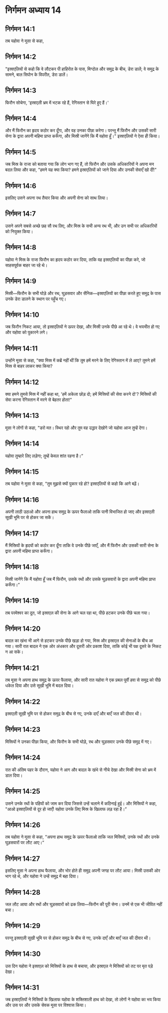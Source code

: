 # निर्गमन अध्याय 14

## निर्गमन 14:1
तब यहोवा ने मूसा से कहा,

## निर्गमन 14:2
"इस्राएलियों से कहो कि वे लौटकर पी हाहिरोत के पास, मिग्दोल और समुद्र के बीच, डेरा डालें; वे समुद्र के सामने, बाल सिपोन के विपरीत, डेरा डालें।

## निर्गमन 14:3
फिरौन सोचेगा, 'इस्राएली भ्रम में भटक रहे हैं, रेगिस्तान से घिरे हुए हैं।'

## निर्गमन 14:4
और मैं फिरौन का हृदय कठोर कर दूँगा, और वह उनका पीछा करेगा। परन्तु मैं फिरौन और उसकी सारी सेना के द्वारा अपनी महिमा प्राप्त करूँगा, और मिस्री जानेंगे कि मैं यहोवा हूँ।" इस्राएलियों ने ऐसा ही किया।

## निर्गमन 14:5
जब मिस्र के राजा को बताया गया कि लोग भाग गए हैं, तो फिरौन और उसके अधिकारियों ने अपना मन बदल लिया और कहा, "हमने यह क्या किया? हमने इस्राएलियों को जाने दिया और उनकी सेवाएँ खो दीं!"

## निर्गमन 14:6
इसलिए उसने अपना रथ तैयार किया और अपनी सेना को साथ लिया।

## निर्गमन 14:7
उसने अपने सबसे अच्छे छह सौ रथ लिए, और मिस्र के सभी अन्य रथ भी, और उन सभी पर अधिकारियों को नियुक्त किया।

## निर्गमन 14:8
यहोवा ने मिस्र के राजा फिरौन का हृदय कठोर कर दिया, ताकि वह इस्राएलियों का पीछा करे, जो साहसपूर्वक बाहर जा रहे थे।

## निर्गमन 14:9
मिस्री—फिरौन के सभी घोड़े और रथ, घुड़सवार और सैनिक—इस्राएलियों का पीछा करते हुए समुद्र के पास उनके डेरा डालने के स्थान पर पहुँच गए।

## निर्गमन 14:10
जब फिरौन निकट आया, तो इस्राएलियों ने ऊपर देखा, और मिस्री उनके पीछे आ रहे थे। वे भयभीत हो गए और यहोवा को पुकारने लगे।

## निर्गमन 14:11
उन्होंने मूसा से कहा, "क्या मिस्र में कब्रें नहीं थीं कि तुम हमें मरने के लिए रेगिस्तान में ले आए? तुमने हमें मिस्र से बाहर लाकर क्या किया?

## निर्गमन 14:12
क्या हमने तुमसे मिस्र में नहीं कहा था, 'हमें अकेला छोड़ दो; हमें मिस्रियों की सेवा करने दो'? मिस्रियों की सेवा करना रेगिस्तान में मरने से बेहतर होता!"

## निर्गमन 14:13
मूसा ने लोगों से कहा, "डरो मत। स्थिर रहो और तुम वह उद्धार देखोगे जो यहोवा आज तुम्हें देगा।

## निर्गमन 14:14
यहोवा तुम्हारे लिए लड़ेगा; तुम्हें केवल शांत रहना है।”

## निर्गमन 14:15
तब यहोवा ने मूसा से कहा, "तुम मुझसे क्यों पुकार रहे हो? इस्राएलियों से कहो कि आगे बढ़ें।

## निर्गमन 14:16
अपनी लाठी उठाओ और अपना हाथ समुद्र के ऊपर फैलाओ ताकि पानी विभाजित हो जाए और इस्राएली सूखी भूमि पर से होकर जा सकें।

## निर्गमन 14:17
मैं मिस्रियों के हृदयों को कठोर कर दूँगा ताकि वे उनके पीछे जाएँ, और मैं फिरौन और उसकी सारी सेना के द्वारा अपनी महिमा प्राप्त करूँगा।

## निर्गमन 14:18
मिस्री जानेंगे कि मैं यहोवा हूँ जब मैं फिरौन, उसके रथों और उसके घुड़सवारों के द्वारा अपनी महिमा प्राप्त करूँगा।”

## निर्गमन 14:19
तब परमेश्वर का दूत, जो इस्राएल की सेना के आगे चल रहा था, पीछे हटकर उनके पीछे चला गया।

## निर्गमन 14:20
बादल का खंभा भी आगे से हटकर उनके पीछे खड़ा हो गया, मिस्र और इस्राएल की सेनाओं के बीच आ गया। सारी रात बादल ने एक ओर अंधकार और दूसरी ओर प्रकाश दिया, ताकि कोई भी पक्ष दूसरे के निकट न आ सके।

## निर्गमन 14:21
तब मूसा ने अपना हाथ समुद्र के ऊपर फैलाया, और सारी रात यहोवा ने एक प्रबल पूर्वी हवा से समुद्र को पीछे धकेल दिया और उसे सूखी भूमि में बदल दिया।

## निर्गमन 14:22
इस्राएली सूखी भूमि पर से होकर समुद्र के बीच से गए, उनके दाएँ और बाएँ जल की दीवार थी।

## निर्गमन 14:23
मिस्रियों ने उनका पीछा किया, और फिरौन के सभी घोड़े, रथ और घुड़सवार उनके पीछे समुद्र में गए।

## निर्गमन 14:24
रात की अंतिम पहर के दौरान, यहोवा ने आग और बादल के खंभे से नीचे देखा और मिस्री सेना को भ्रम में डाल दिया।

## निर्गमन 14:25
उसने उनके रथों के पहियों को जाम कर दिया जिससे उन्हें चलाने में कठिनाई हुई। और मिस्रियों ने कहा, "आओ इस्राएलियों से दूर हो जाएँ! यहोवा उनके लिए मिस्र के खिलाफ लड़ रहा है।”

## निर्गमन 14:26
तब यहोवा ने मूसा से कहा, "अपना हाथ समुद्र के ऊपर फैलाओ ताकि जल मिस्रियों, उनके रथों और उनके घुड़सवारों पर लौट आए।”

## निर्गमन 14:27
इसलिए मूसा ने अपना हाथ फैलाया, और भोर होते ही समुद्र अपनी जगह पर लौट आया। मिस्री उसकी ओर भाग रहे थे, और यहोवा ने उन्हें समुद्र में बहा दिया।

## निर्गमन 14:28
जल लौट आया और रथों और घुड़सवारों को ढक लिया—फिरौन की पूरी सेना। उनमें से एक भी जीवित नहीं बचा।

## निर्गमन 14:29
परन्तु इस्राएली सूखी भूमि पर से होकर समुद्र के बीच से गए, उनके दाएँ और बाएँ जल की दीवार थी।

## निर्गमन 14:30
उस दिन यहोवा ने इस्राएल को मिस्रियों के हाथ से बचाया, और इस्राएल ने मिस्रियों को तट पर मृत पड़े देखा।

## निर्गमन 14:31
जब इस्राएलियों ने मिस्रियों के खिलाफ यहोवा के शक्तिशाली हाथ को देखा, तो लोगों ने यहोवा का भय किया और उस पर और उसके सेवक मूसा पर विश्वास किया।
